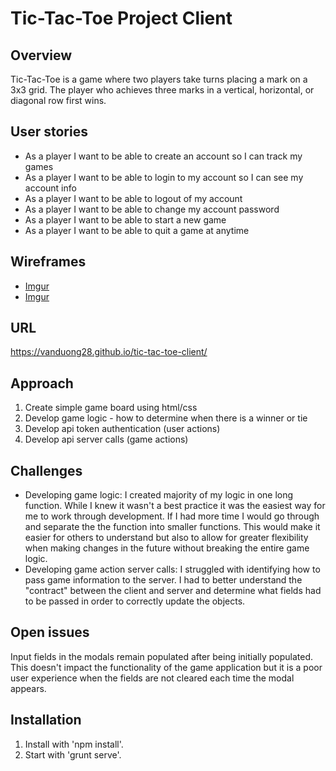 # Tic-Tac-Toe Project Client
## Overview
Tic-Tac-Toe is a game where two players take turns placing a mark on a 3x3 grid.
The player who achieves three marks in a vertical, horizontal, or diagonal row
first wins.

## User stories
-   As a player I want to be able to create an account so I can track my games
-   As a player I want to be able to login to my account so I can see my account info
-   As a player I want to be able to logout of my account
-   As a player I want to be able to change my account password
-   As a player I want to be able to start a new game
-   As a player I want to be able to quit a game at anytime

## Wireframes
- [Imgur](http://i.imgur.com/jAgk6pr.jpg)
- [Imgur](http://i.imgur.com/Ua2GYJC.jpg)

## URL
https://vanduong28.github.io/tic-tac-toe-client/

## Approach
1. Create simple game board using html/css
2. Develop game logic - how to determine when there is a winner or tie
3. Develop api token authentication (user actions)
4. Develop api server calls (game actions)

## Challenges
-   Developing game logic: I created majority of my logic in one long function.
While I knew it wasn't a best practice it was the easiest way for me to work
through development. If I had more time I would go through and separate the
the function into smaller functions. This would make it easier for others to
understand but also to allow for greater flexibility when making changes in
the future without breaking the entire game logic.
-   Developing game action server calls: I struggled with identifying how to
pass game information to the server. I had to better understand the "contract"
between the client and server and determine what fields had to be passed in
order to correctly update the objects.

## Open issues
Input fields in the modals remain populated after being initially populated.
This doesn't impact the functionality of the game application but it is a
poor user experience when the fields are not cleared each time the modal appears.

## Installation
1. Install with 'npm install'.
2. Start with 'grunt serve'.
